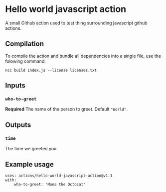 # Hello world javascript action

A small Github action used to test thing surrounding javascript github actions.

## Compilation

To compile the action and bundle all dependencies into a single file, use the folowing command:

`ncc build index.js --license licenses.txt`

## Inputs

### `who-to-greet`

**Required** The name of the person to greet. Default `"World"`.

## Outputs

### `time`

The time we greeted you.

## Example usage

    uses: actions/hello-world-javascript-action@v1.1
    with:
        who-to-greet: 'Mona the Octocat'
